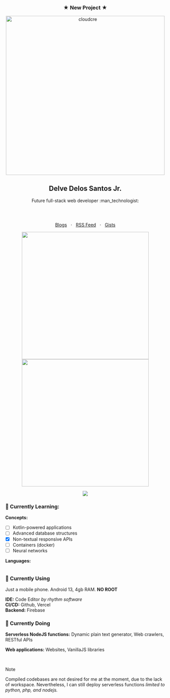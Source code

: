 <!-- Promotion date: May 18, 2024 to May 19, 2024
<h3 align="center">New Update! &starf;</h3>
<div align="center">
  
| :package: String: main <span align="right">&nbsp; &nbsp; &nbsp; &nbsp; &nbsp; &nbsp; &nbsp; <kbd>0.01KB</kbd></span> |
|:-----|
| <pre><code>" DO NOT EDIT " </code></pre> |
| <p align="right"><a href="https://creuserr.github.io/pocketdb-api/web/index.html"><kbd>:pencil2: Edit</kbd></a></p> |

</div><br> -->

<!-- Promotion date: May 16, 2024 to May 18, 2024
<h3 align="center">New Update! &starf;</h3>
<p align="center"><a href="https://creuser.vercel.app"><img src="https://crebin.vercel.app/static/20240516_211607_837.png" width="300" alt="@creuser on albumoftheyear.org &bull; my music reviews"></a></p> -->

<!-- Promotion date: April 30, 2024 to May 3, 2024; May 4, 2024 to May 6, 2024; May 11, 2024 to May 15, 2024
<h3 align="center">New Update! &starf;</h3>

> ```
> KHTML, like Gecko
> ```
> Have any idea? <br>
> Does it make your head [rotating](https://github.com/creuserr/rotation)?
-->

<!-- Promotion date: May 9, 2024 to May 10, 2024
> [!NOTE]
> You're probably here because of my skills...
> 
> [Click here](https://github.com/dlvdls18/DLEditor/blob/main/dl-editor.js) and [here](https://github.com/creuserr/rotation/blob/main/dist/rotation.js) to view my favorite written codes. :wink:
-->

<!-- Promotion date: April 21, 2024 to April 27, 2024; May 3, 2024 to May 4, 2024; May 9, 2024 to May 10, 2024

<h3 align="center">New Update! &starf;</h3>
<p align="center"><a href="https://bit.ly/my-ttpd-song"><img src="https://my-ttpd-song.vercel.app/img/thumbnail.gif" width="200" alt="The Tortured Poets Department"></a></p>
<br> -->

<!-- Promotion date: June 1, 2024 -->
<h3 align="center">&starf; New Project &starf;</h3>
<p align="center"><a href="https://github.com/creuserr/cloudcre"><img src="https://cloudcre.vercel.app/ico/thumbnail.png" alt="cloudcre" width="500"></a></p>

<h2 align="center">Delve Delos Santos Jr.</h2>

<p align="center">Future full-stack web developer :man_technologist:</p>

<p align="center"><a href="https://github.com/creuserr/?tab=repositories"><img src="https://creuserr.vercel.app/badge" alt=""></a></p><br>

<p align="center">
  <a href="https://dev.to/creuserr">Blogs</a>
  &nbsp; &sdot; &nbsp;
  <a href="https://creuserr.vercel.app/feed">RSS Feed</a>
  &nbsp; &sdot; &nbsp;
  <a href="https://gist.github.com/creuserr">Gists</a>
</p>

<p align="center"><a href="https://github.com/creuserr">
  <img src="https://github-readme-stats.vercel.app/api?username=creuserr&show_icons=true&hide_border=true&theme=dark" alt="" width="400"><br>
  <img src="https://streak-stats.demolab.com?user=creuserr&hide_border=true&fire=6bdf85&ring=dadada&theme=dark&currStreakLabel=dadada" alt="" width="400">
</a></p>

<p align="center"><a href="https://github.com/creuserr"><img src="https://skillicons.dev/icons?i=nodejs,py,java,php,bash,regex,html,css,js,lua,c,mysql&perline=6"></a></p>

### :beginner: Currently Learning:

**Concepts:**
- [ ] Kotlin-powered applications
- [ ] Advanced database structures
- [x] Non-textual responsive APIs
- [ ] Containers (docker)
- [ ] Neural networks

**Languages:**

<a href="https://github.com/creuserr"><img src="https://skillicons.dev/icons?i=kotlin,swift,rust,go,react,deno,graphql" alt=""></a>

### :beginner: Currently Using
Just a mobile phone. Android 13, 4gb RAM. **NO ROOT**

**IDE:** Code Editor *by rhythm software*<br>
**CI/CD:** Github, Vercel <br>
**Backend:** Firebase

### :beginner: Currently Doing
**Serverless NodeJS functions:** Dynamic plain text generator, Web crawlers, RESTful APIs

**Web applications:** Websites, VanillaJS libraries

<br>

> [!NOTE]
> Compiled codebases are not desired for me at the moment, due to the lack of workspace.
> Nevertheless, I can still deploy serverless functions *limited to python, php, and nodejs.*

<p align="center"><a href="https://github.com/creuserr"><img src="https://komarev.com/ghpvc/?username=creuserr&style=for-the-badge" alt=""></a></p>

<!-- <p align="center"><a href="https://developer.mozilla.org/en-US/docs/Web/HTTP/CORS"><img src="https://img.shields.io/badge/i_fucking_hate-cors-coral?style=for-the-badge" alt=""></a></p> -->
